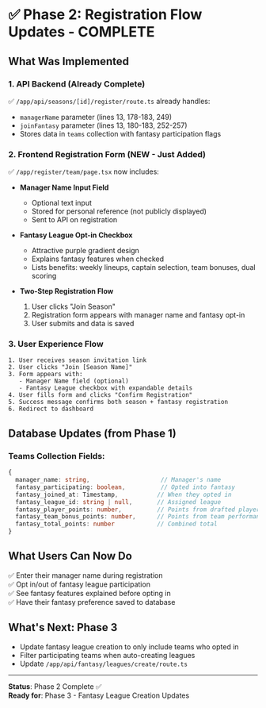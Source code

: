 # ✅ Phase 2: Registration Flow Updates - COMPLETE

## What Was Implemented

### 1. API Backend (Already Complete)
✅ `/app/api/seasons/[id]/register/route.ts` already handles:
- `managerName` parameter (lines 13, 178-183, 249)
- `joinFantasy` parameter (lines 13, 180-183, 252-257)
- Stores data in `teams` collection with fantasy participation flags

### 2. Frontend Registration Form (NEW - Just Added)
✅ `/app/register/team/page.tsx` now includes:
- **Manager Name Input Field**
  - Optional text input
  - Stored for personal reference (not publicly displayed)
  - Sent to API on registration

- **Fantasy League Opt-in Checkbox**
  - Attractive purple gradient design
  - Explains fantasy features when checked
  - Lists benefits: weekly lineups, captain selection, team bonuses, dual scoring

- **Two-Step Registration Flow**
  1. User clicks "Join Season"
  2. Registration form appears with manager name and fantasy opt-in
  3. User submits and data is saved

### 3. User Experience Flow
```
1. User receives season invitation link
2. User clicks "Join [Season Name]"
3. Form appears with:
   - Manager Name field (optional)
   - Fantasy League checkbox with expandable details
4. User fills form and clicks "Confirm Registration"
5. Success message confirms both season + fantasy registration
6. Redirect to dashboard
```

## Database Updates (from Phase 1)

### Teams Collection Fields:
```typescript
{
  manager_name: string,                    // Manager's name
  fantasy_participating: boolean,          // Opted into fantasy
  fantasy_joined_at: Timestamp,           // When they opted in
  fantasy_league_id: string | null,       // Assigned league
  fantasy_player_points: number,          // Points from drafted players
  fantasy_team_bonus_points: number,      // Points from team performance
  fantasy_total_points: number            // Combined total
}
```

## What Users Can Now Do
✅ Enter their manager name during registration  
✅ Opt in/out of fantasy league participation  
✅ See fantasy features explained before opting in  
✅ Have their fantasy preference saved to database  

## What's Next: Phase 3
- Update fantasy league creation to only include teams who opted in
- Filter participating teams when auto-creating leagues
- Update `/app/api/fantasy/leagues/create/route.ts`

---
**Status**: Phase 2 Complete ✅  
**Ready for**: Phase 3 - Fantasy League Creation Updates
